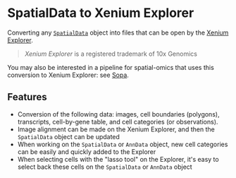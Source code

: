 # SpatialData to Xenium Explorer

Converting any [`SpatialData`](https://github.com/scverse/spatialdata) object into files that can be open by the [Xenium Explorer](https://www.10xgenomics.com/support/software/xenium-explorer).

> *Xenium Explorer* is a registered trademark of 10x Genomics

You may also be interested in a pipeline for spatial-omics that uses this conversion to Xenium Explorer: see [Sopa](https://github.com/gustaveroussy/sopa).

## Features
- Conversion of the following data: images, cell boundaries (polygons), transcripts, cell-by-gene table, and cell categories (or observations).
- Image alignment can be made on the Xenium Explorer, and then the `SpatialData` object can be updated
- When working on the `SpatialData` or `AnnData` object, new cell categories can be easily and quickly added to the Explorer
- When selecting cells with the "lasso tool" on the Explorer, it's easy to select back these cells on the `SpatialData` or `AnnData` object
